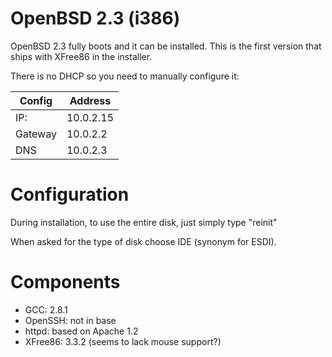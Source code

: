 # OpenBSD 2.3 (i386)

OpenBSD 2.3 fully boots and it can be installed. This is the first version
that ships with XFree86 in the installer.

There is no DHCP so you need to manually configure it:

| Config  | Address   |
| ------- | --------- |
| IP:     | 10.0.2.15 |
| Gateway | 10.0.2.2  |
| DNS     | 10.0.2.3  |

# Configuration

During installation, to use the entire disk, just simply type "reinit"

When asked for the type of disk choose IDE (synonym for ESDI).

# Components

* GCC: 2.8.1
* OpenSSH: not in base
* httpd: based on Apache 1.2
* XFree86: 3.3.2 (seems to lack mouse support?)


